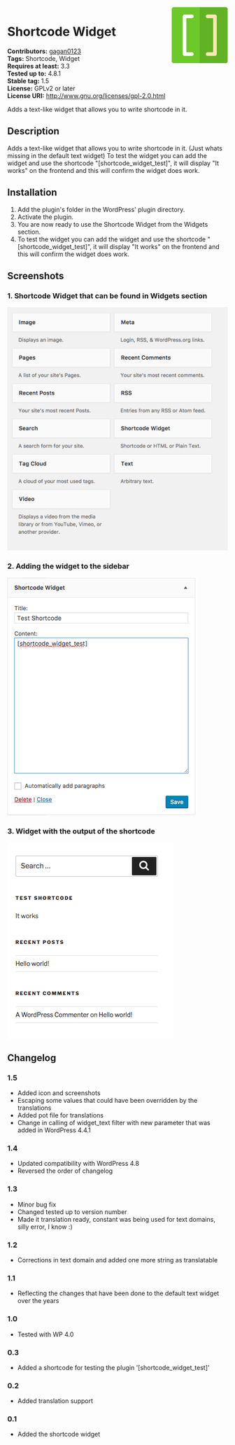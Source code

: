 <img src='https://github.com/gagan0123/shortcode-widget/raw/master/assets/icon-128x128.png' align='right' />

# Shortcode Widget #
**Contributors:** [gagan0123](https://profiles.wordpress.org/gagan0123)  
**Tags:** Shortcode, Widget  
**Requires at least:** 3.3  
**Tested up to:** 4.8.1  
**Stable tag:** 1.5  
**License:** GPLv2 or later  
**License URI:** http://www.gnu.org/licenses/gpl-2.0.html  

Adds a text-like widget that allows you to write shortcode in it.

## Description ##

Adds a text-like widget that allows you to write shortcode in it. (Just whats missing in the default text widget)
To test the widget you can add the widget and use the shortcode "[shortcode_widget_test]", it will display "It works" on the frontend and this will confirm the widget does work.

## Installation ##

1. Add the plugin's folder in the WordPress' plugin directory.
1. Activate the plugin.
1. You are now ready to use the Shortcode Widget from the Widgets section.
1. To test the widget you can add the widget and use the shortcode "[shortcode_widget_test]", it will display "It works" on the frontend and this will confirm the widget does work.

## Screenshots ##
### 1. Shortcode Widget that can be found in Widgets section ###
![Shortcode Widget that can be found in Widgets section](https://github.com/gagan0123/shortcode-widget/raw/master/assets/screenshot-1.png)

### 2. Adding the widget to the sidebar ###
![Adding the widget to the sidebar](https://github.com/gagan0123/shortcode-widget/raw/master/assets/screenshot-2.png)

### 3. Widget with the output of the shortcode ###
![Widget with the output of the shortcode](https://github.com/gagan0123/shortcode-widget/raw/master/assets/screenshot-3.png)


## Changelog ##

### 1.5 ###
* Added icon and screenshots
* Escaping some values that could have been overridden by the translations
* Added pot file for translations
* Change in calling of widget_text filter with new parameter that was added in WordPress 4.4.1

### 1.4 ###
* Updated compatibility with WordPress 4.8
* Reversed the order of changelog

### 1.3 ###
* Minor bug fix
* Changed tested up to version number
* Made it translation ready, constant was being used for text domains, silly error, I know :)

### 1.2 ###
* Corrections in text domain and added one more string as translatable

### 1.1 ###
* Reflecting the changes that have been done to the default text widget over the years

### 1.0 ###
* Tested with WP 4.0

### 0.3 ###
* Added a shortcode for testing the plugin '[shortcode_widget_test]'

### 0.2 ###
* Added translation support

### 0.1 ###
* Added the shortcode widget